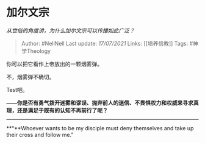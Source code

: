 # 加尔文宗
*从世俗的角度讲，为什么加尔文宗可以传播如此广泛？*

> Author: #NellNell 
Last update: *17/07/2021* 
Links: [[培养信教]]
Tags: #神学Theology 

你可以把它看作上帝放出的一颗烟雾弹。

不，烟雾弹不确切。

Test吧。

**——你是否有勇气拨开迷雾和谬误、抛弃前人的迷信、不畏惧权力和权威来寻求真理，还是满足于既有的认知不再前行了呢？**

---

**“**Whoever wants to be my disciple must deny themselves and take up their cross and follow me.”

  
